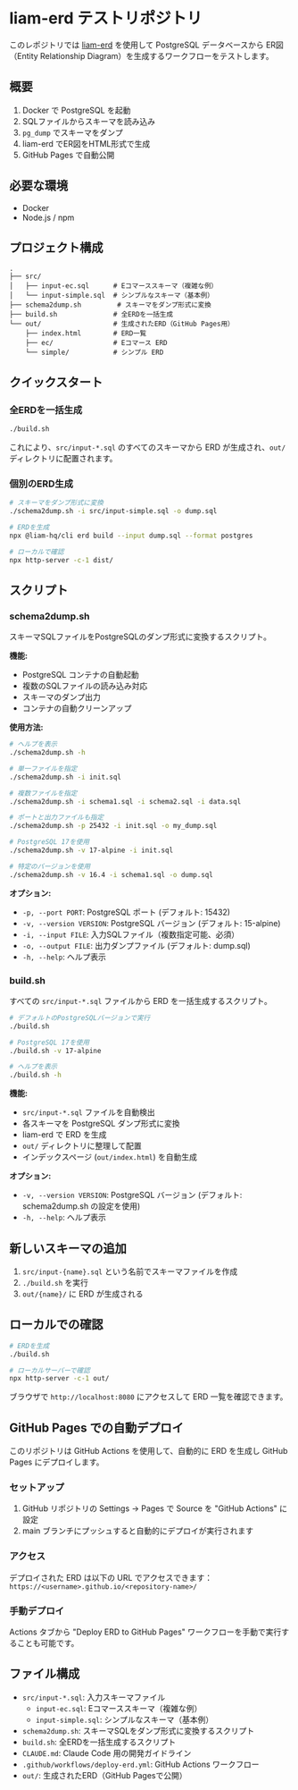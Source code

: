# liam-erd テストリポジトリ

このレポジトリでは [liam-erd](https://github.com/liam-hq/liam) を使用して PostgreSQL データベースから ER図（Entity Relationship Diagram）を生成するワークフローをテストします。

## 概要

1. Docker で PostgreSQL を起動
2. SQLファイルからスキーマを読み込み
3. `pg_dump` でスキーマをダンプ
4. liam-erd でER図をHTML形式で生成
5. GitHub Pages で自動公開

## 必要な環境

- Docker
- Node.js / npm

## プロジェクト構成

```
.
├── src/
│   ├── input-ec.sql      # Eコマーススキーマ（複雑な例）
│   └── input-simple.sql  # シンプルなスキーマ（基本例）
├── schema2dump.sh         # スキーマをダンプ形式に変換
├── build.sh              # 全ERDを一括生成
└── out/                  # 生成されたERD（GitHub Pages用）
    ├── index.html        # ERD一覧
    ├── ec/               # Eコマース ERD
    └── simple/           # シンプル ERD
```

## クイックスタート

### 全ERDを一括生成

```bash
./build.sh
```

これにより、`src/input-*.sql` のすべてのスキーマから ERD が生成され、`out/` ディレクトリに配置されます。

### 個別のERD生成

```bash
# スキーマをダンプ形式に変換
./schema2dump.sh -i src/input-simple.sql -o dump.sql

# ERDを生成
npx @liam-hq/cli erd build --input dump.sql --format postgres

# ローカルで確認
npx http-server -c-1 dist/
```

## スクリプト

### schema2dump.sh
スキーマSQLファイルをPostgreSQLのダンプ形式に変換するスクリプト。

**機能:**
- PostgreSQL コンテナの自動起動
- 複数のSQLファイルの読み込み対応
- スキーマのダンプ出力
- コンテナの自動クリーンアップ

**使用方法:**
```bash
# ヘルプを表示
./schema2dump.sh -h

# 単一ファイルを指定
./schema2dump.sh -i init.sql

# 複数ファイルを指定
./schema2dump.sh -i schema1.sql -i schema2.sql -i data.sql

# ポートと出力ファイルも指定
./schema2dump.sh -p 25432 -i init.sql -o my_dump.sql

# PostgreSQL 17を使用
./schema2dump.sh -v 17-alpine -i init.sql

# 特定のバージョンを使用
./schema2dump.sh -v 16.4 -i schema1.sql -o dump.sql
```

**オプション:**
- `-p, --port PORT`: PostgreSQL ポート (デフォルト: 15432)
- `-v, --version VERSION`: PostgreSQL バージョン (デフォルト: 15-alpine)
- `-i, --input FILE`: 入力SQLファイル（複数指定可能、必須）
- `-o, --output FILE`: 出力ダンプファイル (デフォルト: dump.sql)
- `-h, --help`: ヘルプ表示

### build.sh
すべての `src/input-*.sql` ファイルから ERD を一括生成するスクリプト。

```bash
# デフォルトのPostgreSQLバージョンで実行
./build.sh

# PostgreSQL 17を使用
./build.sh -v 17-alpine

# ヘルプを表示
./build.sh -h
```

**機能:**
- `src/input-*.sql` ファイルを自動検出
- 各スキーマを PostgreSQL ダンプ形式に変換
- liam-erd で ERD を生成
- `out/` ディレクトリに整理して配置
- インデックスページ (`out/index.html`) を自動生成

**オプション:**
- `-v, --version VERSION`: PostgreSQL バージョン (デフォルト: schema2dump.sh の設定を使用)
- `-h, --help`: ヘルプ表示

## 新しいスキーマの追加

1. `src/input-{name}.sql` という名前でスキーマファイルを作成
2. `./build.sh` を実行
3. `out/{name}/` に ERD が生成される

## ローカルでの確認

```bash
# ERDを生成
./build.sh

# ローカルサーバーで確認
npx http-server -c-1 out/
```

ブラウザで `http://localhost:8080` にアクセスして ERD 一覧を確認できます。

## GitHub Pages での自動デプロイ

このリポジトリは GitHub Actions を使用して、自動的に ERD を生成し GitHub Pages にデプロイします。

### セットアップ

1. GitHub リポジトリの Settings → Pages で Source を "GitHub Actions" に設定
2. main ブランチにプッシュすると自動的にデプロイが実行されます

### アクセス

デプロイされた ERD は以下の URL でアクセスできます：
`https://<username>.github.io/<repository-name>/`

### 手動デプロイ

Actions タブから "Deploy ERD to GitHub Pages" ワークフローを手動で実行することも可能です。

## ファイル構成

- `src/input-*.sql`: 入力スキーマファイル
  - `input-ec.sql`: Eコマーススキーマ（複雑な例）
  - `input-simple.sql`: シンプルなスキーマ（基本例）
- `schema2dump.sh`: スキーマSQLをダンプ形式に変換するスクリプト
- `build.sh`: 全ERDを一括生成するスクリプト
- `CLAUDE.md`: Claude Code 用の開発ガイドライン
- `.github/workflows/deploy-erd.yml`: GitHub Actions ワークフロー
- `out/`: 生成されたERD（GitHub Pagesで公開）

